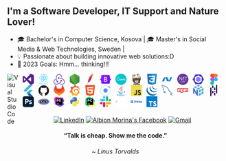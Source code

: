 ## I'm a Software Developer, IT Support and Nature Lover!

- 🎓 Bachelor's in Computer Science, Kosova | 🎓 Master's in Social Media & Web Technologies, Sweden |
- 💡 Passionate about building innovative web solutions:D
- 🥅 2023 Goals: Hmm... thinking!!!

<img align="left" alt="Visual Studio Code" width="26px" src="https://cdn.jsdelivr.net/gh/devicons/devicon/icons/vscode/vscode-original.svg" style="padding-right:10px;" />
<img align="left" alt="visual studio code" width="26px" src="https://github.com/devicons/devicon/blob/v2.15.1/icons/visualstudio/visualstudio-plain.svg" style="padding-right:10px;" />
<img align="left" alt="React" width="26px" src="https://github.com/devicons/devicon/blob/v2.15.1/icons/react/react-original-wordmark.svg" style="padding-right:10px;" />
<img align="left" alt="redux" width="26px" src="https://github.com/devicons/devicon/blob/v2.15.1/icons/redux/redux-original.svg" style="padding-right:10px;" />
<img align="left" alt="Node" width="26px" src="https://github.com/devicons/devicon/blob/v2.15.1/icons/nodejs/nodejs-original.svg" style="padding-right:10px;" />
<img align="left" alt="Apache" width="26px" src="https://github.com/devicons/devicon/blob/v2.15.1/icons/apache/apache-original.svg" style="padding-right:10px;" />
<img align="left" alt="Bootstrap" width="26px" src="https://github.com/devicons/devicon/blob/v2.15.1/icons/bootstrap/bootstrap-original.svg" style="padding-right:10px;" />
<img align="left" alt="Canva" width="26px" src="https://github.com/devicons/devicon/blob/v2.15.1/icons/canva/canva-original.svg" style="padding-right:10px;" />
<img align="left" alt="Composer" width="26px" src="https://github.com/devicons/devicon/blob/v2.15.1/icons/composer/composer-original.svg" style="padding-right:10px;" />
<img align="left" alt="CSS3" width="26px" src="https://github.com/devicons/devicon/blob/v2.15.1/icons/css3/css3-original.svg" style="padding-right:10px;" />
<img align="left" alt="dot-net" width="26px" src="https://github.com/devicons/devicon/blob/v2.15.1/icons/dot-net/dot-net-original.svg" style="padding-right:10px;" />
<img align="left" alt="dotnet-core" width="26px" src="https://github.com/devicons/devicon/blob/v2.15.1/icons/dotnetcore/dotnetcore-original.svg" style="padding-right:10px;" />
<img align="left" alt="eslint" width="26px" src="https://github.com/devicons/devicon/blob/v2.15.1/icons/eslint/eslint-original.svg" style="padding-right:10px;" />
<img align="left" alt="figma" width="26px" src="https://github.com/devicons/devicon/blob/v2.15.1/icons/figma/figma-original.svg" style="padding-right:10px;" />
<img align="left" alt="flutter" width="26px" src="https://github.com/devicons/devicon/blob/v2.15.1/icons/flutter/flutter-original.svg" style="padding-right:10px;" />
<img align="left" alt="github" width="26px" src="https://github.com/devicons/devicon/blob/v2.15.1/icons/github/github-original.svg" style="padding-right:10px;" />
<img align="left" alt="gitlab" width="26px" src="https://github.com/devicons/devicon/blob/v2.15.1/icons/gitlab/gitlab-original.svg" style="padding-right:10px;" />
<img align="left" alt="grafana" width="26px" src="https://github.com/devicons/devicon/blob/v2.15.1/icons/grafana/grafana-original.svg" style="padding-right:10px;" />
<img align="left" alt="html5" width="26px" src="https://github.com/devicons/devicon/blob/v2.15.1/icons/html5/html5-original.svg" style="padding-right:10px;" />
<img align="left" alt="ionic" width="26px" src="https://github.com/devicons/devicon/blob/v2.15.1/icons/ionic/ionic-original.svg" style="padding-right:10px;" />
<img align="left" alt="java" width="26px" src="https://github.com/devicons/devicon/blob/v2.15.1/icons/java/java-original.svg" style="padding-right:10px;" />
<img align="left" alt="javascript" width="26px" src="https://github.com/devicons/devicon/blob/v2.15.1/icons/javascript/javascript-original.svg" style="padding-right:10px;" />
<img align="left" alt="jquery" width="26px" src="https://github.com/devicons/devicon/blob/v2.15.1/icons/jquery/jquery-original.svg" style="padding-right:10px;" />
<img align="left" alt="mysql" width="26px" src="https://github.com/devicons/devicon/blob/v2.15.1/icons/mysql/mysql-original.svg" style="padding-right:10px;" />
<img align="left" alt="npm" width="26px" src="https://github.com/devicons/devicon/blob/v2.15.1/icons/npm/npm-original-wordmark.svg" style="padding-right:10px;" />
<img align="left" alt="numpy" width="26px" src="https://github.com/devicons/devicon/blob/v2.15.1/icons/numpy/numpy-original.svg" style="padding-right:10px;" />
<img align="left" alt="pandas" width="26px" src="https://github.com/devicons/devicon/blob/v2.15.1/icons/pandas/pandas-original.svg" style="padding-right:10px;" />
<img align="left" alt="photoshop" width="26px" src="https://github.com/devicons/devicon/blob/v2.15.1/icons/photoshop/photoshop-plain.svg" style="padding-right:10px;" />
<img align="left" alt="php" width="26px" src="https://github.com/devicons/devicon/blob/v2.15.1/icons/php/php-original.svg" style="padding-right:10px;" />
<img align="left" alt="phpstorm" width="26px" src="https://github.com/devicons/devicon/blob/v2.15.1/icons/phpstorm/phpstorm-original.svg" style="padding-right:10px;" />
<img align="left" alt="python" width="26px" src="https://github.com/devicons/devicon/blob/v2.15.1/icons/python/python-original.svg" style="padding-right:10px;" />
<img align="left" alt="pycharm" width="26px" src="https://github.com/devicons/devicon/blob/v2.15.1/icons/pycharm/pycharm-original.svg" style="padding-right:10px;" />
<img align="left" alt="slack" width="26px" src="https://github.com/devicons/devicon/blob/v2.15.1/icons/slack/slack-original.svg" style="padding-right:10px;" />
<img align="left" alt="tailwind" width="26px" src="https://github.com/devicons/devicon/blob/v2.15.1/icons/tailwindcss/tailwindcss-original-wordmark.svg" style="padding-right:10px;" />
<img align="left" alt="trello" width="26px" src="https://github.com/devicons/devicon/blob/v2.15.1/icons/trello/trello-plain-wordmark.svg" style="padding-right:10px;" />
<img align="left" alt="typescript" width="26px" src="https://github.com/devicons/devicon/blob/v2.15.1/icons/typescript/typescript-original.svg" style="padding-right:10px;" />

<br>
<br>
<br>
<br>
<br>

<p align="center">
<a href="https://www.linkedin.com/in/albion-morina-aa3911212"><img src="https://img.shields.io/badge/linkedin-%230077B5.svg?&style=for-the-badge&logo=linkedin&logoColor=white" alt="LinkedIn" /></a>
<a href="https://www.facebook.com/AlbionMorina44"><img alt="Albion Morina's Facebook"  src="https://img.shields.io/badge/Facebook-1877F2?style=for-the-badge&logo=facebook&logoColor=white" /></a>
<a href="mailto:albionmorina44@gmail.com?subject=Hi, there"><img src="https://img.shields.io/badge/gmail-%23D14836.svg?&style=for-the-badge&logo=gmail&logoColor=white" alt="Gmail"/></a>&nbsp;
</p>

 <h4 align="center">“Talk is cheap. Show me the code.”</h4>
 <h6 align="center"> ~ Linus Torvalds</h6>
